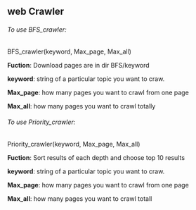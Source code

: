 ## web Crawler

###### To use BFS_crawler: 

BFS_crawler(keyword, Max_page, Max_all)

**Fuction**: Download pages are in dir BFS/keyword

**keyword**: string of a particular topic you want to craw.

**Max_page**: how many pages you want to crawl from one page

**Max_all**: how many pages you want to crawl totally




###### To use Priority_crawler:

Priority_crawler(keyword, Max_page, Max_all)

**Fuction**: Sort results of each depth and choose top 10 results 

**keyword**: string of a particular topic you want to craw.

**Max_page**: how many pages you want to crawl from one page

**Max_all**: how many pages you want to crawl totall
